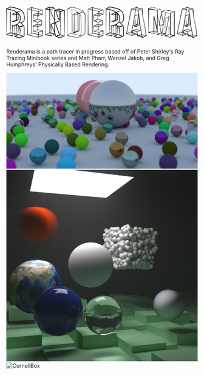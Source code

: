 ![Renderama](header.png)
=============================

Renderama is a path tracer in progress based off of Peter Shirley's
Ray Tracing Minibook series and Matt Pharr, Wenzel Jakob,
and Greg Humphreys' Physically Based Rendering.

![Spheres](random_spheres.png)
![SpheresInBox](spheres_in_box.png)
![CornellBox](cornell_box_denoised.hdr)
